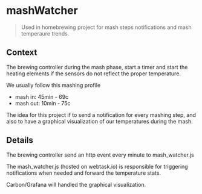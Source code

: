 # mashWatcher

> Used in homebrewing project for mash steps notifications and mash temperaure trends.

## Context
The brewing controller during the mash phase, start a timer and start the heating elements if the sensors do not reflect the proper temperature.

We usually follow this mashing profile
 - mash in:  45min - 69c
 - mash out: 10min - 75c

The idea for this project if to send a notification for every mashing step, and also to have a graphical visualization of our temperatures during the mash.

## Details

The brewing controller send an http event every minute to mash_watcher.js

The mash_watcher.js (hosted on webtask.io) is responsible for triggering notifications when needed and forward the temperature stats.

Carbon/Grafana will handled the graphical visualization.
